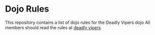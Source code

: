 Dojo Rules
==========

This repository contains a list of dojo rules for the Deadly Vipers dojo
All members should read the rules at
[deadly vipers](https://github.com/deadlyvipers)

